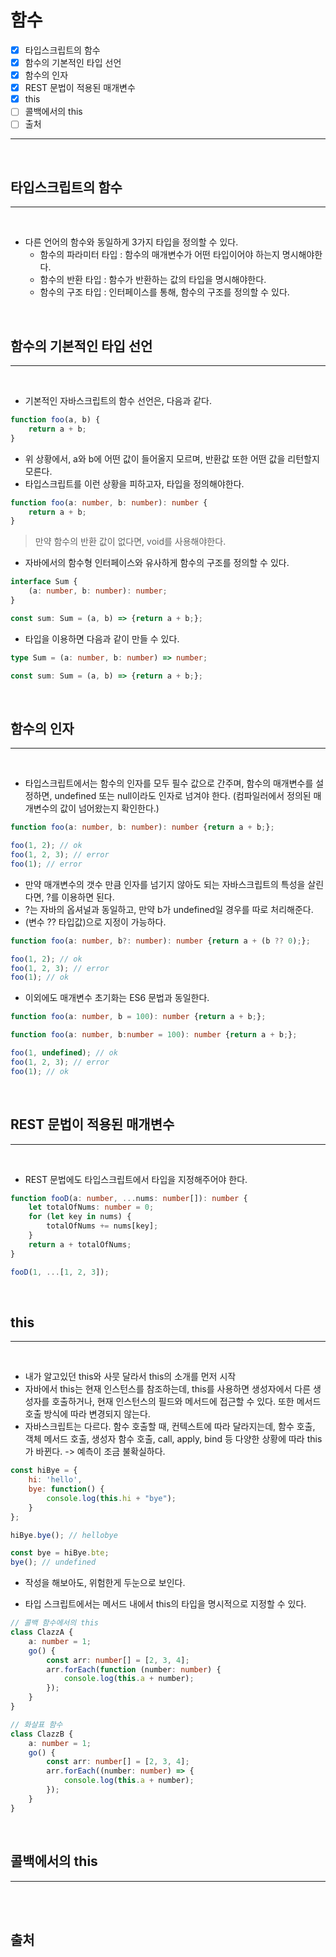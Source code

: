 # 함수

- [x] 타입스크립트의 함수
- [x] 함수의 기본적인 타입 선언
- [x] 함수의 인자
- [x] REST 문법이 적용된 매개변수
- [x] this
- [ ] 콜백에서의 this
- [ ] 출처

---

</br>

## 타입스크립트의 함수

---

</br>

- 다른 언어의 함수와 동일하게 3가지 타입을 정의할 수 있다.
  - 함수의 파라미터 타입 : 함수의 매개변수가 어떤 타입이어야 하는지 명시해야한다.
  - 함수의 반환 타입 : 함수가 반환하는 값의 타입을 명시해야한다.
  - 함수의 구조 타입 : 인터페이스를 통해, 함수의 구조를 정의할 수 있다.


</br>

## 함수의 기본적인 타입 선언

---

</br>

- 기본적인 자바스크립트의 함수 선언은, 다음과 같다.

```js
function foo(a, b) {
    return a + b;
}
```

- 위 상황에서, a와 b에 어떤 값이 들어올지 모르며, 반환값 또한 어떤 값을 리턴할지 모른다.
- 타입스크립트를 이런 상황을 피하고자, 타입을 정의해야한다.

```ts
function foo(a: number, b: number): number {
    return a + b;
}
```

> 만약 함수의 반환 값이 없다면, void를 사용해야한다.

- 자바에서의 함수형 인터페이스와 유사하게 함수의 구조를 정의할 수 있다.

```ts
interface Sum {
    (a: number, b: number): number;
}

const sum: Sum = (a, b) => {return a + b;};
```

- 타입을 이용하면 다음과 같이 만들 수 있다.

```ts
type Sum = (a: number, b: number) => number;

const sum: Sum = (a, b) => {return a + b;};
```

</br>

## 함수의 인자

---

</br>

- 타입스크립트에서는 함수의 인자를 모두 필수 값으로 간주며, 함수의 매개변수를 설정하면, undefined 또는 null이라도 인자로 넘겨야 한다. (컴파일러에서 정의된 매개변수의 값이 넘어왔는지 확인한다.)

```ts
function foo(a: number, b: number): number {return a + b;};

foo(1, 2); // ok
foo(1, 2, 3); // error
foo(1); // error
```

- 만약 매개변수의 갯수 만큼 인자를 넘기지 않아도 되는 자바스크립트의 특성을 살린다면, ?를 이용하면 된다.
- ?는 자바의 옵셔널과 동일하고, 만약 b가 undefined일 경우를 따로 처리해준다.
- (변수 ?? 타입값)으로 지정이 가능하다.

```ts
function foo(a: number, b?: number): number {return a + (b ?? 0);};

foo(1, 2); // ok
foo(1, 2, 3); // error
foo(1); // ok
```

- 이외에도 매개변수 초기화는 ES6 문법과 동일한다.

```ts
function foo(a: number, b = 100): number {return a + b;};

function foo(a: number, b:number = 100): number {return a + b;};

foo(1, undefined); // ok
foo(1, 2, 3); // error
foo(1); // ok
```

</br>

## REST 문법이 적용된 매개변수

---

</br>

- REST 문법에도 타입스크립트에서 타입을 지정해주어야 한다.

```ts
function fooD(a: number, ...nums: number[]): number {
    let totalOfNums: number = 0;
    for (let key in nums) {
        totalOfNums += nums[key];
    }
    return a + totalOfNums;
}

fooD(1, ...[1, 2, 3]);
```


</br>

## this

---

</br>

- 내가 알고있던 this와 사뭇 달라서 this의 소개를 먼저 시작
- 자바에서 this는 현재 인스턴스를 참조하는데, this를 사용하면 생성자에서 다른 생성자를 호출하거나, 현재 인스턴스의 필드와 메서드에 접근할 수 있다. 또한 메서드 호출 방식에 따라 변경되지 않는다.
- 자바스크립트는 다르다. 함수 호출할 때, 컨텍스트에 따라 달라지는데, 함수 호출, 객체 메서드 호출, 생성자 함수 호출, call, apply, bind 등 다양한 상황에 따라 this가 바뀐다. -> 예측이 조금 불확실하다.

```js
const hiBye = {
    hi: 'hello',
    bye: function() {
        console.log(this.hi + "bye");
    }
};

hiBye.bye(); // hellobye

const bye = hiBye.bte;
bye(); // undefined
```

- 작성을 해보아도, 위험한게 두눈으로 보인다.

- 타입 스크립트에서는 메서드 내에서 this의 타입을 명시적으로 지정할 수 있다.

```ts
// 콜백 함수에서의 this
class ClazzA {
    a: number = 1;
    go() {
        const arr: number[] = [2, 3, 4];
        arr.forEach(function (number: number) {
            console.log(this.a + number);
        });
    }
}

// 화살표 함수
class ClazzB {
    a: number = 1;
    go() {
        const arr: number[] = [2, 3, 4];
        arr.forEach((number: number) => {
            console.log(this.a + number);
        });
    }
}


```

</br>

## 콜백에서의 this

---

</br>

</br>

## 출처

> 

</br>